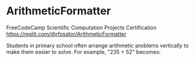 # ArithmeticFormatter
FreeCodeCamp Scientific Computation Projects Certification
https://replit.com/@rfosator/ArithmeticFormatter

Students in primary school often arrange arithmetic problems vertically to make them easier to solve. For example, "235 + 52" becomes:

